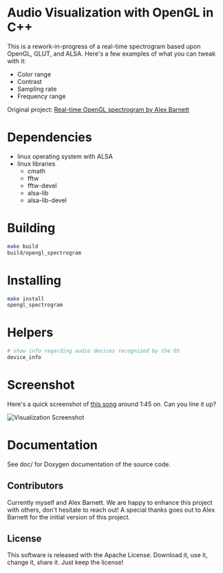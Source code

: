 # Audio Visualization with OpenGL in C++

This is a rework-in-progress of a real-time spectrogram based upon OpenGL, GLUT, and ALSA. Here's a few examples of what you can tweak with it:
- Color range
- Contrast
- Sampling rate
- Frequency range

Original project: [Real-time OpenGL spectrogram by Alex Barnett](https://math.dartmouth.edu/~ahb/software/#glspect)

# Dependencies

- linux operating system with ALSA
- linux libraries
  - cmath
  - fftw
  - fftw-devel
  - alsa-lib
  - alsa-lib-devel

# Building

```bash
make build
build/opengl_spectrogram
```

# Installing
```bash
make install
opengl_spectrogram
```

# Helpers
```bash
# show info regarding audio devices recognized by the OS
device_info
```

# Screenshot

Here's a quick screenshot of [this song](https://www.youtube.com/watch?v=n70c3Dzw-ZM) around 1:45 on. Can you line it up?

![Visualization Screenshot](https://raw.githubusercontent.com/aagnone3/audio_visualization/master/res/img/screenshot_armin.png)

# Documentation

See doc/ for Doxygen documentation of the source code.

## Contributors

Currently myself and Alex Barnett. We are happy to enhance this project with others, don't hesitate to reach out!
A special thanks goes out to Alex Barnett for the initial version of this project.

## License

This software is released with the Apache License. Download it, use it, change it, share it. Just keep the license!
